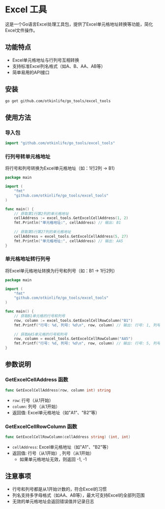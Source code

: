 # Excel 工具

这是一个Go语言Excel处理工具包，提供了Excel单元格地址转换等功能，简化Excel文件操作。

## 功能特点

- Excel单元格地址与行列号互相转换
- 支持标准Excel列名格式（如A、B、AA、AB等）
- 简单易用的API接口

## 安装

```bash
go get github.com/otkinlife/go_tools/excel_tools
```

## 使用方法

### 导入包

```go
import "github.com/otkinlife/go_tools/excel_tools"
```

### 行列号转单元格地址

将行号和列号转换为Excel单元格地址（如：1行2列 → B1）

```go
package main

import (
    "fmt"
    "github.com/otkinlife/go_tools/excel_tools"
)

func main() {
    // 获取第1行第2列的单元格地址
    cellAddress := excel_tools.GetExcelCellAddress(1, 2)
    fmt.Println("单元格地址:", cellAddress) // 输出: B1
    
    // 获取第5行第27列的单元格地址
    cellAddress = excel_tools.GetExcelCellAddress(5, 27)
    fmt.Println("单元格地址:", cellAddress) // 输出: AA5
}
```

### 单元格地址转行列号

将Excel单元格地址转换为行号和列号（如：B1 → 1行2列）

```go
package main

import (
    "fmt"
    "github.com/otkinlife/go_tools/excel_tools"
)

func main() {
    // 获取B1单元格的行号和列号
    row, column := excel_tools.GetExcelCellRowColumn("B1")
    fmt.Printf("行号: %d, 列号: %d\n", row, column) // 输出: 行号: 1, 列号: 2
    
    // 获取AA5单元格的行号和列号
    row, column = excel_tools.GetExcelCellRowColumn("AA5")
    fmt.Printf("行号: %d, 列号: %d\n", row, column) // 输出: 行号: 5, 列号: 27
}
```

## 参数说明

### GetExcelCellAddress 函数

```go
func GetExcelCellAddress(row, column int) string
```

- `row`: 行号（从1开始）
- `column`: 列号（从1开始）
- 返回值: Excel单元格地址（如"A1"、"B2"等）

### GetExcelCellRowColumn 函数

```go
func GetExcelCellRowColumn(cellAddress string) (int, int)
```

- `cellAddress`: Excel单元格地址（如"A1"、"B2"等）
- 返回值: 行号（从1开始）, 列号（从1开始）
    - 如果单元格地址无效，则返回 -1, -1

## 注意事项

- 行号和列号都是从1开始计数的，符合Excel的习惯
- 列名支持多字母格式（如AA、AB等），最大可支持Excel的全部列范围
- 无效的单元格地址会返回错误值并记录日志
